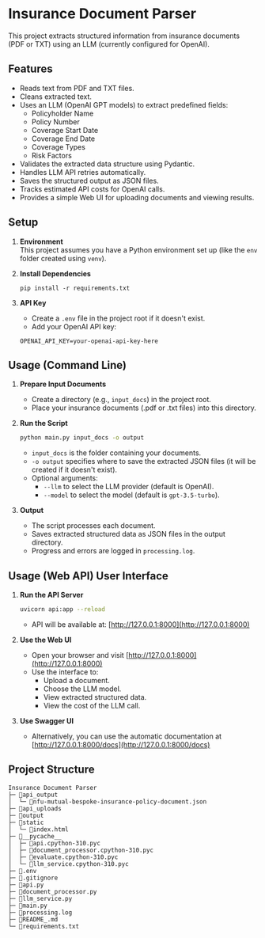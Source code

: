 # Insurance Document Parser

This project extracts structured information from insurance documents (PDF or TXT) using an LLM (currently configured for OpenAI).

## Features

- Reads text from PDF and TXT files.
- Cleans extracted text.
- Uses an LLM (OpenAI GPT models) to extract predefined fields:
    - Policyholder Name
    - Policy Number
    - Coverage Start Date
    - Coverage End Date
    - Coverage Types
    - Risk Factors
- Validates the extracted data structure using Pydantic.
- Handles LLM API retries automatically.
- Saves the structured output as JSON files.
- Tracks estimated API costs for OpenAI calls.
- Provides a simple Web UI for uploading documents and viewing results.

## Setup

1. **Environment**  
   This project assumes you have a Python environment set up (like the `env` folder created using `venv`).

2. **Install Dependencies**  
    ```
    pip install -r requirements.txt
    ```

3. **API Key**  
    - Create a `.env` file in the project root if it doesn't exist.
    - Add your OpenAI API key:
    ```dotenv
    OPENAI_API_KEY=your-openai-api-key-here
    ```

## Usage (Command Line)

1. **Prepare Input Documents**  
    - Create a directory (e.g., `input_docs`) in the project root.
    - Place your insurance documents (.pdf or .txt files) into this directory.

2. **Run the Script**  
    ```bash
    python main.py input_docs -o output
    ```
    - `input_docs` is the folder containing your documents.
    - `-o output` specifies where to save the extracted JSON files (it will be created if it doesn't exist).
    - Optional arguments:
        - `--llm` to select the LLM provider (default is OpenAI).
        - `--model` to select the model (default is `gpt-3.5-turbo`).

3. **Output**  
    - The script processes each document.
    - Saves extracted structured data as JSON files in the output directory.
    - Progress and errors are logged in `processing.log`.

## Usage (Web API) User Interface

1. **Run the API Server**  
    ```bash
    uvicorn api:app --reload
    ```
    - API will be available at: [http://127.0.0.1:8000](http://127.0.0.1:8000)

2. **Use the Web UI**  
    - Open your browser and visit [http://127.0.0.1:8000](http://127.0.0.1:8000)
    - Use the interface to:
        - Upload a document.
        - Choose the LLM model.
        - View extracted structured data.
        - View the cost of the LLM call.

3. **Use Swagger UI**  
    - Alternatively, you can use the automatic documentation at [http://127.0.0.1:8000/docs](http://127.0.0.1:8000/docs)

## Project Structure




```
Insurance Document Parser
├─ 📁api_output
│  └─ 📄nfu-mutual-bespoke-insurance-policy-document.json
├─ 📁api_uploads
├─ 📁output
├─ 📁static
│  └─ 📄index.html
├─ 📁__pycache__
│  ├─ 📄api.cpython-310.pyc
│  ├─ 📄document_processor.cpython-310.pyc
│  ├─ 📄evaluate.cpython-310.pyc
│  └─ 📄llm_service.cpython-310.pyc
├─ 📄.env
├─ 📄.gitignore
├─ 📄api.py
├─ 📄document_processor.py
├─ 📄llm_service.py
├─ 📄main.py
├─ 📄processing.log
├─ 📄README_.md
└─ 📄requirements.txt
```